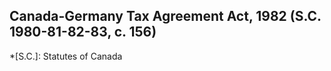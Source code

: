 ## Canada-Germany Tax Agreement Act, 1982 (S.C. 1980-81-82-83, c. 156)
  *[S.C.]: Statutes of Canada
